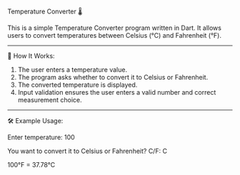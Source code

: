 Temperature Converter 🌡️

This is a simple Temperature Converter program written in Dart. It allows users to convert temperatures between Celsius (°C) and Fahrenheit (°F).
_______________________
🚀 How It Works:
1. The user enters a temperature value.
2. The program asks whether to convert it to Celsius or Fahrenheit.
3. The converted temperature is displayed.
4. Input validation ensures the user enters a valid number and correct measurement choice.
________________________
🛠 Example Usage:

Enter temperature: 100

You want to convert it to Celsius or Fahrenheit? C/F: C

100°F = 37.78°C
